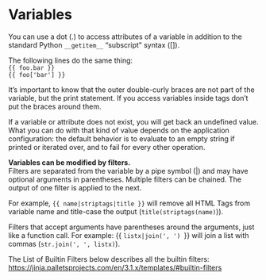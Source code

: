 # Variables

You can use a dot (.) to access attributes of a variable in addition to the standard Python `__getitem__` “subscript” syntax ([]).

The following lines do the same thing: \
`{{ foo.bar }}`\
`{{ foo['bar'] }}`

It’s important to know that the outer double-curly braces are not part of the variable, but the print statement. If you access variables inside tags don’t put the braces around them.

If a variable or attribute does not exist, you will get back an undefined value. What you can do with that kind of value depends on the application configuration: the default behavior is to evaluate to an empty string if printed or iterated over, and to fail for every other operation.

**Variables can be modified by filters.**\
 Filters are separated from the variable by a pipe symbol (|) and may have optional arguments in parentheses. Multiple filters can be chained. The output of one filter is applied to the next.

For example, `{{ name|striptags|title }}` will remove all HTML Tags from variable name and title-case the output (`title(striptags(name)`)).

Filters that accept arguments have parentheses around the arguments, just like a function call. For example: {{ `listx|join(', ') `}} will join a list with commas (`str.join(', ', listx)`).

The List of Builtin Filters below describes all the builtin filters: 
https://jinja.palletsprojects.com/en/3.1.x/templates/#builtin-filters